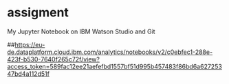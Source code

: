 # assigment

My Jupyter Notebook on IBM Watson Studio and Git

##https://eu-de.dataplatform.cloud.ibm.com/analytics/notebooks/v2/c0ebfec1-288e-423f-b530-7640f265c72f/view?access_token=589fac12ee21aefefbd1557bf51d995b457483f86bd6a62725347bd4a112d51f
